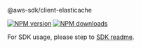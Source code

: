 @aws-sdk/client-elasticache

[![NPM version](https://img.shields.io/npm/v/@aws-sdk/client-elasticache/beta.svg)](https://www.npmjs.com/package/@aws-sdk/client-elasticache)
[![NPM downloads](https://img.shields.io/npm/dm/@aws-sdk/client-elasticache.svg)](https://www.npmjs.com/package/@aws-sdk/client-elasticache)

For SDK usage, please step to [SDK readme](https://github.com/aws/aws-sdk-js-v3).

